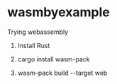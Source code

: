 # wasmbyexample
Trying webassembly

1) Install Rust

2) cargo install wasm-pack

3) wasm-pack build --target web